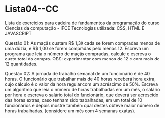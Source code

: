 
# Lista04--CC
Lista de exercicios para cadeira de fundamentos da programação do curso Ciencias da computação - IFCE
Tecnologias utilizada: CSS, HTML E JAVASCRIPT

Questão 01: 
As maçãs custam R$ 1,30 cada se forem compradas menos de uma dúzia, e R$ 1,00 se forem
compradas pelo menos 12. Escreva um programa que leia o número de maçãs compradas, calcule e
escreva o custo total da compra. OBS: experimentar com menos de 12 e com mais de 12 quantidades.

Questão 02: 
A jornada de trabalho semanal de um funcionário é de 40 horas. O funcionário que trabalhar mais
de 40 horas receberá hora extra, cujo cálculo é o valor da hora regular com um acréscimo de 50%.
Escreva um algoritmo que leia o número de horas trabalhadas em um mês, o salário por hora e escreva
o salário total do funcionário, que deverá ser acrescido das horas extras, caso tenham sido trabalhadas,
em um total de 10 funcionários e depois mostre também qual destes obteve maior número de horas
trabalhadas. (considere um mês com 4 semanas exatas).
